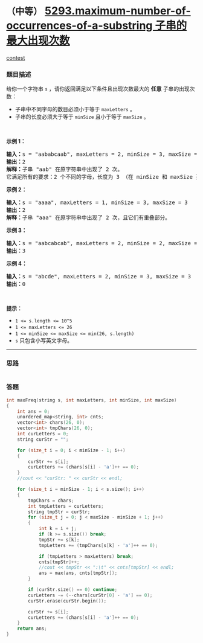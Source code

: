 # `（中等）` [5293.maximum-number-of-occurrences-of-a-substring 子串的最大出现次数](https://leetcode-cn.com/problems/maximum-number-of-occurrences-of-a-substring/)

[contest](https://leetcode-cn.com/contest/weekly-contest-168/problems/maximum-number-of-occurrences-of-a-substring/)

### 题目描述
<p>给你一个字符串&nbsp;<code>s</code> ，请你返回满足以下条件且出现次数最大的&nbsp;<strong>任意</strong>&nbsp;子串的出现次数：</p>

<ul>
	<li>子串中不同字母的数目必须小于等于 <code>maxLetters</code> 。</li>
	<li>子串的长度必须大于等于&nbsp;<code>minSize</code> 且小于等于&nbsp;<code>maxSize</code> 。</li>
</ul>

<p>&nbsp;</p>

<p><strong>示例 1：</strong></p>

<pre><strong>输入：</strong>s = "aababcaab", maxLetters = 2, minSize = 3, maxSize = 4
<strong>输出：</strong>2
<strong>解释：</strong>子串 "aab" 在原字符串中出现了 2 次。
它满足所有的要求：2 个不同的字母，长度为 3 （在 minSize 和 maxSize 范围内）。
</pre>

<p><strong>示例 2：</strong></p>

<pre><strong>输入：</strong>s = "aaaa", maxLetters = 1, minSize = 3, maxSize = 3
<strong>输出：</strong>2
<strong>解释：</strong>子串 "aaa" 在原字符串中出现了 2 次，且它们有重叠部分。
</pre>

<p><strong>示例 3：</strong></p>

<pre><strong>输入：</strong>s = "aabcabcab", maxLetters = 2, minSize = 2, maxSize = 3
<strong>输出：</strong>3
</pre>

<p><strong>示例 4：</strong></p>

<pre><strong>输入：</strong>s = "abcde", maxLetters = 2, minSize = 3, maxSize = 3
<strong>输出：</strong>0
</pre>

<p>&nbsp;</p>

<p><strong>提示：</strong></p>

<ul>
	<li><code>1 &lt;= s.length &lt;= 10^5</code></li>
	<li><code>1 &lt;= maxLetters &lt;= 26</code></li>
	<li><code>1 &lt;= minSize &lt;= maxSize &lt;= min(26, s.length)</code></li>
	<li><code>s</code>&nbsp;只包含小写英文字母。</li>
</ul>

            

---
### 思路
```
```



### 答题
``` C++
int maxFreq(string s, int maxLetters, int minSize, int maxSize) 
{
	int ans = 0;
	unordered_map<string, int> cnts;
	vector<int> chars(26, 0);
	vector<int> tmpChars(26, 0);
	int curLetters = 0;
	string curStr = "";

	for (size_t i = 0; i < minSize - 1; i++)
	{
		curStr += s[i];
		curLetters += (chars[s[i] - 'a']++ == 0);
	}
	//cout << "curStr: " << curStr << endl;

	for (size_t i = minSize - 1; i < s.size(); i++)
	{
		tmpChars = chars;
		int tmpLetters = curLetters;
		string tmpStr = curStr;
		for (size_t j = 0; j < maxSize - minSize + 1; j++)
		{
			int k = i + j;
			if (k >= s.size()) break;
			tmpStr += s[k];
			tmpLetters += (tmpChars[s[k] - 'a']++ == 0);

			if (tmpLetters > maxLetters) break;
			cnts[tmpStr]++;
			//cout << tmpStr << ":\t" << cnts[tmpStr] << endl;
			ans = max(ans, cnts[tmpStr]);
		}

		if (curStr.size() == 0) continue;
		curLetters -= (--chars[curStr[0] - 'a'] == 0);
		curStr.erase(curStr.begin());

		curStr += s[i];
		curLetters += (chars[s[i] - 'a']++ == 0);
	}
	return ans;
}
```




